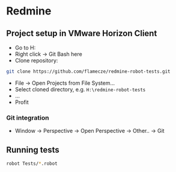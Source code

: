 # Redmine

## Project setup in VMware Horizon Client

- Go to H:
- Right click -> Git Bash here
- Clone repository:
```bash
git clone https://github.com/flamecze/redmine-robot-tests.git
```

- File -> Open Projects from File System...
- Select cloned directory, e.g. `H:\redmine-robot-tests`
- ...
- Profit

### Git integration

- Window -> Perspective -> Open Perspective -> Other.. -> Git

## Running tests

```bash
robot Tests/*.robot
```